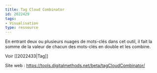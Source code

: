 ```yaml
---
title: Tag Cloud Combinator
id: 2022429
tags:
- Visualisation
type: ressource
---
```


En entrant deux ou plusieurs nuages de mots-clés dans cet outil, il fait la somme de la valeur de chacun des mots-clés en double et les combine.

Voir [[2022433|Tag]]

Site web : <https://tools.digitalmethods.net/beta/tagCloudCombinator/>

